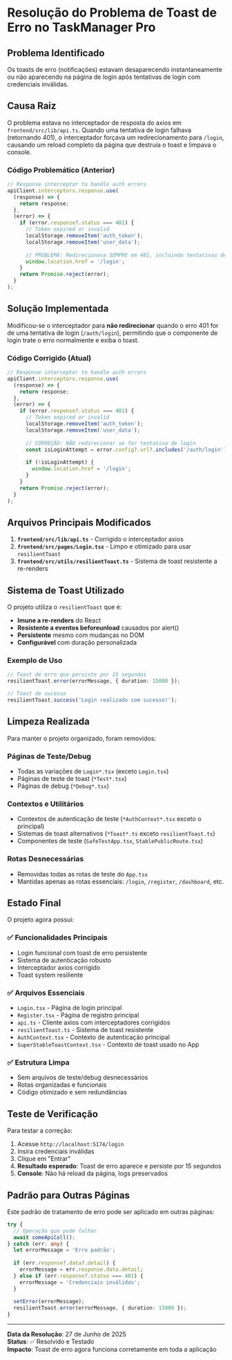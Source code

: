 # Resolução do Problema de Toast de Erro no TaskManager Pro

## Problema Identificado

Os toasts de erro (notificações) estavam desaparecendo instantaneamente ou não aparecendo na página de login após tentativas de login com credenciais inválidas.

## Causa Raiz

O problema estava no interceptador de resposta do axios em `frontend/src/lib/api.ts`. Quando uma tentativa de login falhava (retornando 401), o interceptador forçava um redirecionamento para `/login`, causando um reload completo da página que destruía o toast e limpava o console.

### Código Problemático (Anterior)

```typescript
// Response interceptor to handle auth errors
apiClient.interceptors.response.use(
  (response) => {
    return response;
  },
  (error) => {
    if (error.response?.status === 401) {
      // Token expired or invalid
      localStorage.removeItem('auth_token');
      localStorage.removeItem('user_data');
      
      // PROBLEMA: Redirecionava SEMPRE em 401, incluindo tentativas de login
      window.location.href = '/login';
    }
    return Promise.reject(error);
  }
);
```

## Solução Implementada

Modificou-se o interceptador para **não redirecionar** quando o erro 401 for de uma tentativa de login (`/auth/login`), permitindo que o componente de login trate o erro normalmente e exiba o toast.

### Código Corrigido (Atual)

```typescript
// Response interceptor to handle auth errors
apiClient.interceptors.response.use(
  (response) => {
    return response;
  },
  (error) => {
    if (error.response?.status === 401) {
      // Token expired or invalid
      localStorage.removeItem('auth_token');
      localStorage.removeItem('user_data');
      
      // CORREÇÃO: NÃO redirecionar se for tentativa de login
      const isLoginAttempt = error.config?.url?.includes('/auth/login');
      
      if (!isLoginAttempt) {
        window.location.href = '/login';
      }
    }
    return Promise.reject(error);
  }
);
```

## Arquivos Principais Modificados

1. **`frontend/src/lib/api.ts`** - Corrigido o interceptador axios
2. **`frontend/src/pages/Login.tsx`** - Limpo e otimizado para usar `resilientToast`
3. **`frontend/src/utils/resilientToast.ts`** - Sistema de toast resistente a re-renders

## Sistema de Toast Utilizado

O projeto utiliza o `resilientToast` que é:
- **Imune a re-renders** do React
- **Resistente a eventos beforeunload** causados por alert()
- **Persistente** mesmo com mudanças no DOM
- **Configurável** com duração personalizada

### Exemplo de Uso

```typescript
// Toast de erro que persiste por 15 segundos
resilientToast.error(errorMessage, { duration: 15000 });

// Toast de sucesso
resilientToast.success('Login realizado com sucesso!');
```

## Limpeza Realizada

Para manter o projeto organizado, foram removidos:

### Páginas de Teste/Debug
- Todas as variações de `Login*.tsx` (exceto `Login.tsx`)
- Páginas de teste de toast (`*Test*.tsx`)
- Páginas de debug (`*Debug*.tsx`)

### Contextos e Utilitários
- Contextos de autenticação de teste (`*AuthContext*.tsx` exceto o principal)
- Sistemas de toast alternativos (`*Toast*.ts` exceto `resilientToast.ts`)
- Componentes de teste (`SafeTestApp.tsx`, `StablePublicRoute.tsx`)

### Rotas Desnecessárias
- Removidas todas as rotas de teste do `App.tsx`
- Mantidas apenas as rotas essenciais: `/login`, `/register`, `/dashboard`, etc.

## Estado Final

O projeto agora possui:

### ✅ Funcionalidades Principais
- Login funcional com toast de erro persistente
- Sistema de autenticação robusto
- Interceptador axios corrigido
- Toast system resiliente

### ✅ Arquivos Essenciais
- `Login.tsx` - Página de login principal
- `Register.tsx` - Página de registro principal
- `api.ts` - Cliente axios com interceptadores corrigidos
- `resilientToast.ts` - Sistema de toast resistente
- `AuthContext.tsx` - Contexto de autenticação principal
- `SuperStableToastContext.tsx` - Contexto de toast usado no App

### ✅ Estrutura Limpa
- Sem arquivos de teste/debug desnecessários
- Rotas organizadas e funcionais
- Código otimizado e sem redundâncias

## Teste de Verificação

Para testar a correção:

1. Acesse `http://localhost:5174/login`
2. Insira credenciais inválidas
3. Clique em "Entrar"
4. **Resultado esperado**: Toast de erro aparece e persiste por 15 segundos
5. **Console**: Não há reload da página, logs preservados

## Padrão para Outras Páginas

Este padrão de tratamento de erro pode ser aplicado em outras páginas:

```typescript
try {
  // Operação que pode falhar
  await someApiCall();
} catch (err: any) {
  let errorMessage = 'Erro padrão';
  
  if (err.response?.data?.detail) {
    errorMessage = err.response.data.detail;
  } else if (err.response?.status === 401) {
    errorMessage = 'Credenciais inválidas';
  }
  
  setError(errorMessage);
  resilientToast.error(errorMessage, { duration: 15000 });
}
```

---

**Data da Resolução**: 27 de Junho de 2025  
**Status**: ✅ Resolvido e Testado  
**Impacto**: Toast de erro agora funciona corretamente em toda a aplicação
